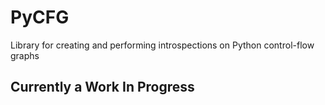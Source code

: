 # PyCFG
Library for creating and performing introspections on Python control-flow graphs

## Currently a Work In Progress